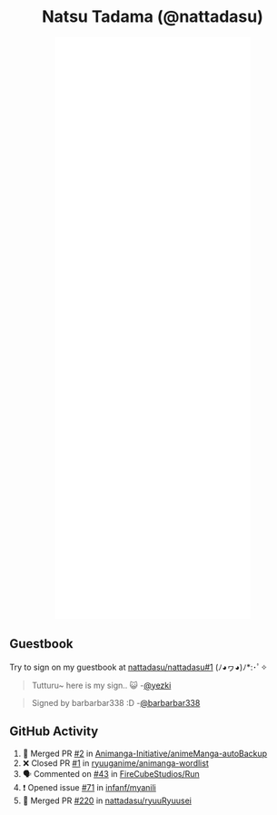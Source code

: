 <div align="center">

# Natsu Tadama (@nattadasu)

![Github Metrics](github-metrics.svg)
</div>

## Guestbook

Try to sign on my guestbook at [nattadasu/nattadasu#1](https://github.com/nattadasu/nattadasu/issues/1) (ﾉ◕ヮ◕)ﾉ\*:･ﾟ✧

<!--START:guestbook-->
> Tutturu~  here is my sign.. :smiley_cat: 
> -[@yezki](https://github.com/yezki)

> Signed by barbarbar338 :D
> -[@barbarbar338](https://github.com/barbarbar338)
<!--END:guestbook-->

## GitHub Activity
<!--START_SECTION:activity-->
1. 🎉 Merged PR [#2](https://github.com/Animanga-Initiative/animeManga-autoBackup/pull/2) in [Animanga-Initiative/animeManga-autoBackup](https://github.com/Animanga-Initiative/animeManga-autoBackup)
2. ❌ Closed PR [#1](https://github.com/ryuuganime/animanga-wordlist/pull/1) in [ryuuganime/animanga-wordlist](https://github.com/ryuuganime/animanga-wordlist)
3. 🗣 Commented on [#43](https://github.com/FireCubeStudios/Run/issues/43#issuecomment-1699857891) in [FireCubeStudios/Run](https://github.com/FireCubeStudios/Run)
4. ❗ Opened issue [#71](https://github.com/infanf/myanili/issues/71) in [infanf/myanili](https://github.com/infanf/myanili)
5. 🎉 Merged PR [#220](https://github.com/nattadasu/ryuuRyuusei/pull/220) in [nattadasu/ryuuRyuusei](https://github.com/nattadasu/ryuuRyuusei)
<!--END_SECTION:activity-->
